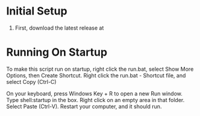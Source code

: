 # Initial Setup

1. First, download the latest release at 






# Running On Startup

To make this script run on startup, right click the run.bat, select Show More Options, then Create Shortcut. Right click the run.bat - Shortcut file, and select Copy (Ctrl-C)

On your keyboard, press Windows Key + R to open a new Run window. Type shell:startup in the box. Right click on an empty area in that folder. Select Paste (Ctrl-V). Restart your computer, and it should run.
